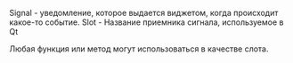 Signal - уведомление, которое выдается виджетом, когда происходит какое-то событие.
Slot - Название приемника сигнала, используемое в Qt

Любая функция или метод могут использоваться в качестве слота.
